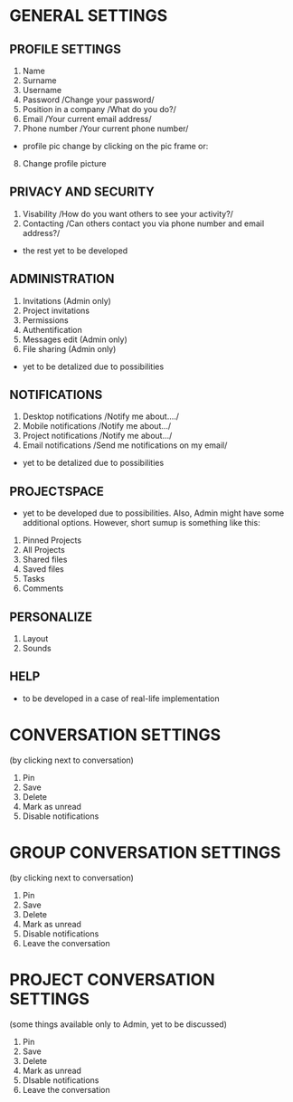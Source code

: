# GENERAL SETTINGS
## PROFILE SETTINGS
1. Name
2. Surname
3. Username 
4. Password /Change your password/
5. Position in a company /What do you do?/
6. Email /Your current email address/
7. Phone number /Your current phone number/ 
- profile pic change by clicking on the pic frame or:
8. Change profile picture


## PRIVACY AND SECURITY
1. Visability /How do you want others to see your activity?/
2. Contacting /Can others contact you via phone number and email address?/
- the rest yet to be developed

## ADMINISTRATION
1. Invitations (Admin only)
2. Project invitations
3. Permissions 
4. Authentification
5. Messages edit (Admin only)
6. File sharing (Admin only)
- yet to be detalized due to possibilities

## NOTIFICATIONS
1. Desktop notifications /Notify me about..../
2. Mobile notifications /Notify me about.../
3. Project notifications /Notify me about.../
4. Email notifications /Send me notifications on my email/
- yet to be detalized due to possibilities

## PROJECTSPACE
- yet to be developed due to possibilities. Also, Admin might have some additional options. However, short sumup is something like this:
1. Pinned Projects
2. All Projects
3. Shared files
4. Saved files
5. Tasks
6. Comments

## PERSONALIZE
1. Layout
2. Sounds

## HELP
- to be developed in a case of real-life implementation


# CONVERSATION SETTINGS 
(by clicking next to conversation)
1. Pin 
2. Save
3. Delete
4. Mark as unread
5. Disable notifications

# GROUP CONVERSATION SETTINGS 
(by clicking next to conversation)
1. Pin 
2. Save
3. Delete
4. Mark as unread
5. Disable notifications
6. Leave the conversation

# PROJECT CONVERSATION SETTINGS 
(some things available only to Admin, yet to be discussed)
1. Pin 
2. Save
3. Delete
4. Mark as unread
5. DIsable notifications
6. Leave the conversation




